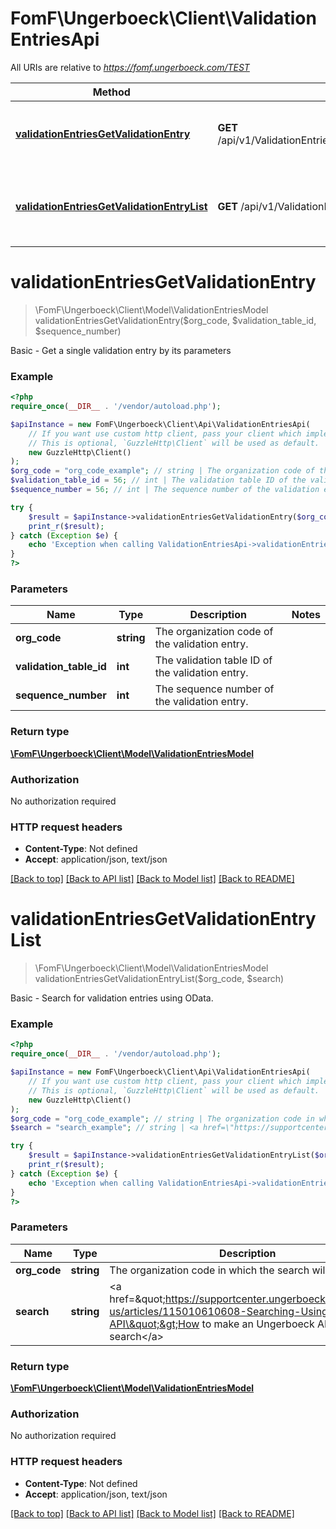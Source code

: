 # FomF\Ungerboeck\Client\ValidationEntriesApi

All URIs are relative to *https://fomf.ungerboeck.com/TEST*

Method | HTTP request | Description
------------- | ------------- | -------------
[**validationEntriesGetValidationEntry**](ValidationEntriesApi.md#validationEntriesGetValidationEntry) | **GET** /api/v1/ValidationEntries/{OrgCode}/{ValidationTableID}/{SequenceNumber} | Basic - Get a single validation entry by its parameters
[**validationEntriesGetValidationEntryList**](ValidationEntriesApi.md#validationEntriesGetValidationEntryList) | **GET** /api/v1/ValidationEntries/{OrgCode} | Basic - Search for validation entries using OData.


# **validationEntriesGetValidationEntry**
> \FomF\Ungerboeck\Client\Model\ValidationEntriesModel validationEntriesGetValidationEntry($org_code, $validation_table_id, $sequence_number)

Basic - Get a single validation entry by its parameters

### Example
```php
<?php
require_once(__DIR__ . '/vendor/autoload.php');

$apiInstance = new FomF\Ungerboeck\Client\Api\ValidationEntriesApi(
    // If you want use custom http client, pass your client which implements `GuzzleHttp\ClientInterface`.
    // This is optional, `GuzzleHttp\Client` will be used as default.
    new GuzzleHttp\Client()
);
$org_code = "org_code_example"; // string | The organization code of the validation entry.
$validation_table_id = 56; // int | The validation table ID of the validation entry.
$sequence_number = 56; // int | The sequence number of the validation entry.

try {
    $result = $apiInstance->validationEntriesGetValidationEntry($org_code, $validation_table_id, $sequence_number);
    print_r($result);
} catch (Exception $e) {
    echo 'Exception when calling ValidationEntriesApi->validationEntriesGetValidationEntry: ', $e->getMessage(), PHP_EOL;
}
?>
```

### Parameters

Name | Type | Description  | Notes
------------- | ------------- | ------------- | -------------
 **org_code** | **string**| The organization code of the validation entry. |
 **validation_table_id** | **int**| The validation table ID of the validation entry. |
 **sequence_number** | **int**| The sequence number of the validation entry. |

### Return type

[**\FomF\Ungerboeck\Client\Model\ValidationEntriesModel**](../Model/ValidationEntriesModel.md)

### Authorization

No authorization required

### HTTP request headers

 - **Content-Type**: Not defined
 - **Accept**: application/json, text/json

[[Back to top]](#) [[Back to API list]](../../README.md#documentation-for-api-endpoints) [[Back to Model list]](../../README.md#documentation-for-models) [[Back to README]](../../README.md)

# **validationEntriesGetValidationEntryList**
> \FomF\Ungerboeck\Client\Model\ValidationEntriesModel validationEntriesGetValidationEntryList($org_code, $search)

Basic - Search for validation entries using OData.

### Example
```php
<?php
require_once(__DIR__ . '/vendor/autoload.php');

$apiInstance = new FomF\Ungerboeck\Client\Api\ValidationEntriesApi(
    // If you want use custom http client, pass your client which implements `GuzzleHttp\ClientInterface`.
    // This is optional, `GuzzleHttp\Client` will be used as default.
    new GuzzleHttp\Client()
);
$org_code = "org_code_example"; // string | The organization code in which the search will take place
$search = "search_example"; // string | <a href=\"https://supportcenter.ungerboeck.com/hc/en-us/articles/115010610608-Searching-Using-the-API\">How to make an Ungerboeck API search</a>

try {
    $result = $apiInstance->validationEntriesGetValidationEntryList($org_code, $search);
    print_r($result);
} catch (Exception $e) {
    echo 'Exception when calling ValidationEntriesApi->validationEntriesGetValidationEntryList: ', $e->getMessage(), PHP_EOL;
}
?>
```

### Parameters

Name | Type | Description  | Notes
------------- | ------------- | ------------- | -------------
 **org_code** | **string**| The organization code in which the search will take place |
 **search** | **string**| &lt;a href&#x3D;\&quot;https://supportcenter.ungerboeck.com/hc/en-us/articles/115010610608-Searching-Using-the-API\&quot;&gt;How to make an Ungerboeck API search&lt;/a&gt; |

### Return type

[**\FomF\Ungerboeck\Client\Model\ValidationEntriesModel**](../Model/ValidationEntriesModel.md)

### Authorization

No authorization required

### HTTP request headers

 - **Content-Type**: Not defined
 - **Accept**: application/json, text/json

[[Back to top]](#) [[Back to API list]](../../README.md#documentation-for-api-endpoints) [[Back to Model list]](../../README.md#documentation-for-models) [[Back to README]](../../README.md)

